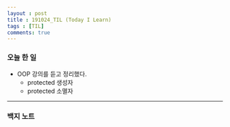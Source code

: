 ```yaml
---
layout : post
title : 191024_TIL (Today I Learn)
tags : [TIL]
comments: true
---
```

### 오늘 한 일
- OOP 강의를 듣고 정리했다.
  - protected 생성자
  - protected 소멸자

---
### 백지 노트
